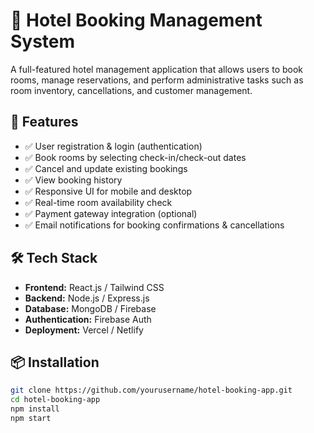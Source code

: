 # 🏨 Hotel Booking Management System

A full-featured hotel management application that allows users to book rooms, manage reservations, and perform administrative tasks such as room inventory, cancellations, and customer management.

## 🚀 Features

- ✅ User registration & login (authentication)
- ✅ Book rooms by selecting check-in/check-out dates
- ✅ Cancel and update existing bookings
- ✅ View booking history
- ✅ Responsive UI for mobile and desktop
- ✅ Real-time room availability check
- ✅ Payment gateway integration (optional)
- ✅ Email notifications for booking confirmations & cancellations

## 🛠️ Tech Stack

- **Frontend:** React.js / Tailwind CSS
- **Backend:** Node.js / Express.js
- **Database:** MongoDB / Firebase 
- **Authentication:**  Firebase Auth
- **Deployment:** Vercel / Netlify 

## 📦 Installation

```bash
git clone https://github.com/yourusername/hotel-booking-app.git
cd hotel-booking-app
npm install
npm start
